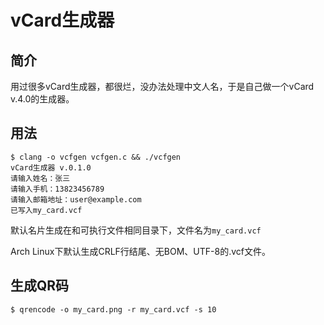 # vCard生成器

## 简介

用过很多vCard生成器，都很烂，没办法处理中文人名，于是自己做一个vCard v.4.0的生成器。

## 用法

```
$ clang -o vcfgen vcfgen.c && ./vcfgen
vCard生成器 v.0.1.0
请输入姓名：张三
请输入手机：13823456789
请输入邮箱地址：user@example.com
已写入my_card.vcf
```

默认名片生成在和可执行文件相同目录下，文件名为`my_card.vcf`

Arch Linux下默认生成CRLF行结尾、无BOM、UTF-8的.vcf文件。

## 生成QR码

```
$ qrencode -o my_card.png -r my_card.vcf -s 10
```


